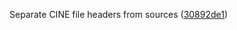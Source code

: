 Separate CINE file headers from sources ([30892de1](https://github.com/softboiler/boilercv/commit/30892de160904382346fcc97e2b19e7d64d68285))
